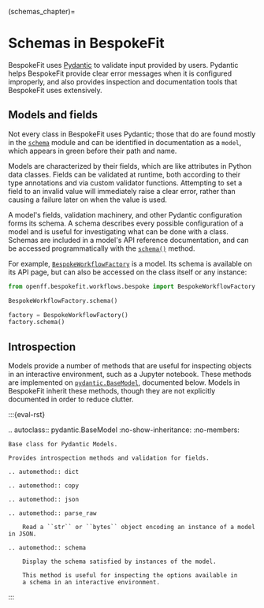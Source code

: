 (schemas_chapter)=
# Schemas in BespokeFit

BespokeFit uses [Pydantic] to validate input provided by users. Pydantic helps
BespokeFit provide clear error messages when it is configured improperly, and
also provides inspection and documentation tools that BespokeFit uses
extensively.

## Models and fields

Not every class in BespokeFit uses Pydantic; those that do are found mostly in
the [`schema`] module and can be identified in documentation as a `model`,
which appears in green before their path and name.

Models are characterized by their fields, which are like attributes in Python
data classes. Fields can be validated at runtime, both according to their type
annotations and via custom validator functions. Attempting to set a field to 
an invalid value will immediately raise a clear error, rather than causing a 
failure later on when the value is used.

A model's fields, validation machinery, and other Pydantic configuration forms
its schema. A schema describes every possible configuration of a model and is
useful for investigating what can be done with a class. Schemas are included in
a model's API reference documentation, and can be accessed programmatically
with the [`schema()`] method.

For example, [`BespokeWorkflowFactory`] is a model. Its schema is available
on its API page, but can also be accessed on the class itself or any instance:

```python
from openff.bespokefit.workflows.bespoke import BespokeWorkflowFactory

BespokeWorkflowFactory.schema()

factory = BespokeWorkflowFactory()
factory.schema()
```

## Introspection

Models provide a number of methods that are useful for inspecting objects in an
interactive environment, such as a Jupyter notebook. These methods are implemented
on [`pydantic.BaseModel`], documented below. Models in BespokeFit inherit these methods,
though they are not explicitly documented in order to reduce clutter.


:::{eval-rst} 

.. autoclass:: pydantic.BaseModel
    :no-show-inheritance:
    :no-members:

    Base class for Pydantic Models.

    Provides introspection methods and validation for fields.

    .. automethod:: dict
    
    .. automethod:: copy
    
    .. automethod:: json

    .. automethod:: parse_raw

        Read a ``str`` or ``bytes`` object encoding an instance of a model in JSON.
    
    .. automethod:: schema

        Display the schema satisfied by instances of the model.

        This method is useful for inspecting the options available in 
        a schema in an interactive environment.

:::


[Pydantic]: https://pydantic-docs.helpmanual.io/
[`schema`]: openff.bespokefit.schema
[`BespokeWorkflowFactory`]: openff.bespokefit.workflows.bespoke.BespokeWorkflowFactory
[`pydantic.BaseModel`]: pydantic.BaseModel
[`schema()`]: pydantic.BaseModel.schema
